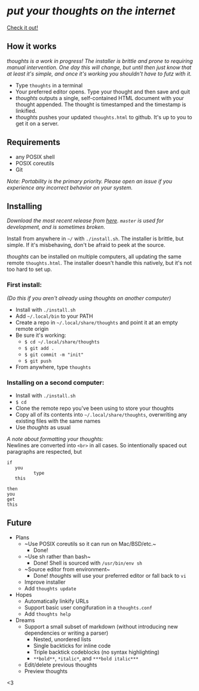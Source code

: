 # *put your thoughts on the internet* 
[Check it out!](https://thoughts.maren.hup.is)

## How it works
*thoughts is a work in progress! The installer is brittle and prone to requiring manual intervention. One day this will change, but until then just know that at least it's simple, and once it's working you shouldn't have to futz with it.*

* Type `thoughts` in a terminal
* Your preferred editor opens. Type your thought and then save and quit
* *thoughts* outputs a single, self-contained HTML document with your thought appended. The thought is timestamped and the timestamp is linkified.
* *thoughts* pushes your updated `thoughts.html` to github. It's up to you to get it on a server.

## Requirements
* any POSIX shell
* POSIX coreutils
* Git

*Note:  Portability is the primary priority. Please open an issue if you experience any incorrect behavior on your system.*

## Installing
*Download the most recent release from [here](https://github.com/marenbeam/thoughts/releases). `master` is used for development, and is sometimes broken.*

Install from anywhere in `~/` with `./install.sh`. The installer is brittle, but simple. If it's misbehaving, don't be afraid to peek at the source.

*thoughts* can be installed on multiple computers, all updating the same remote `thoughts.html`. The installer doesn't handle this natively, but it's not too hard to set up.

### First install:
*(Do this if you aren't already using thoughts on another computer)*
* Install with `./install.sh`
* Add `~/.local/bin` to your PATH
* Create a repo in `~/.local/share/thoughts` and point it at an empty remote origin
* Be sure it's working:
  * `$ cd ~/.local/share/thoughts`
  * `$ git add .`
  * `$ git commit -m "init"`
  * `$ git push`
* From anywhere, type `thoughts`

### Installing on a second computer:
* Install with `./install.sh`
* `$ cd`
* Clone the remote repo you've been using to store your thoughts
* Copy all of its contents into `~/.local/share/thoughts`, overwriting any existing files with the same names
* Use *thoughts* as usual

*A note about formatting your thoughts:*  
Newlines are converted into `<br>` in all cases. So intentionally spaced out paragraphs are respected, but
```
if
   you
          type
   this
```
```
then
you
get
this
```

## Future
* Plans
  * ~Use POSIX coreutils so it can run on Mac/BSD/etc.~
    * Done!
  * ~Use sh rather than bash~
    * Done! Shell is sourced with `/usr/bin/env sh`
  * ~Source editor from environment~
    * Done! *thoughts* will use your preferred editor or fall back to `vi`
  * Improve installer
  * Add `thoughts update`
* Hopes
  * Automatically linkify URLs
  * Support basic user congifuration in a `thoughts.conf`
  * Add `thoughts help`
* Dreams
  * Support a small subset of markdown (without introducing new dependencies or writing a parser)
    * Nested, unordered lists
    * Single backticks for inline code
    * Triple backtick codeblocks (no syntax highlighting)
    * `**bold**`, `*italic*`, and `***bold italic***`
  * Edit/delete previous thoughts
  * Preview thoughts

<3
